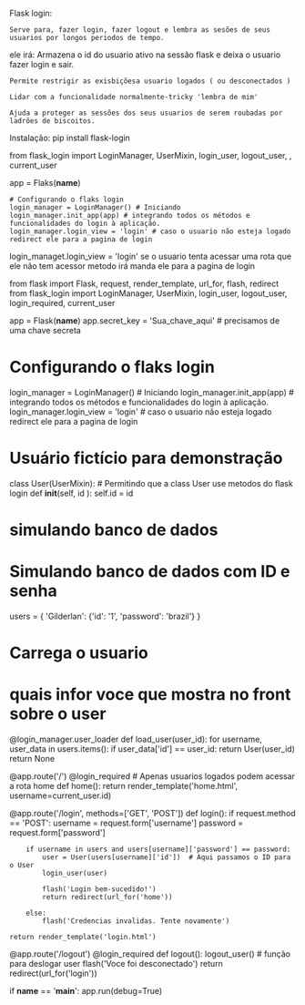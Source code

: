 Flask login:
    
    Serve para, fazer login, fazer logout e lembra as sesões de seus usuarios por longos periodos de tempo.
    
ele irá:
    Armazena o id do usuario ativo na sessão flask e deixa o usuario fazer login e sair.
    
    Permite restrigir as exisbiçõesa usuario logados ( ou desconectados )
    
    Lidar com a funcionalidade normalmente-tricky 'lembra de mim'
    
    Ajuda a proteger as sessões dos seus usuarios de serem roubadas por ladrões de biscoitos.
    
Instalação:
    pip install flask-login
    
from flask_login import LoginManager, UserMixin, login_user, logout_user, , current_user

app = Flaks(__name__)

    # Configurando o flaks login
    login_manager = LoginManager() # Iniciando 
    login_manager.init_app(app) # integrando todos os métodos e funcionalidades do login à aplicação.
    login_manager.login_view = 'login' # caso o usuario não esteja logado redirect ele para a pagina de login



   login_managet.login_view = 'login' se o usuario tenta acessar uma rota que ele não tem acessor metodo irá manda ele para a pagina de login


   
   from flask import Flask, request, render_template, url_for, flash, redirect
from flask_login import LoginManager,  UserMixin, login_user, logout_user, login_required, current_user


app = Flask(__name__)
app.secret_key = 'Sua_chave_aqui' # precisamos de uma chave secreta

# Configurando o flaks login
login_manager = LoginManager() # Iniciando 
login_manager.init_app(app) # integrando todos os métodos e funcionalidades do login à aplicação.
login_manager.login_view = 'login' # caso o usuario não esteja logado redirect ele para a pagina de login


# Usuário fictício para demonstração
class User(UserMixin):  #  Permitindo que a class User use metodos do flask login
    def __init__(self, id ):
        self.id = id

# simulando banco de dados
# Simulando banco de dados com ID e senha
users = {
    'Gilderlan': {'id': '1', 'password': 'brazil'}
}


# Carrega o usuario
# quais infor voce que mostra no front sobre o user
@login_manager.user_loader
def load_user(user_id):
    for username, user_data in users.items():
      if user_data['id'] == user_id:
        return User(user_id)
    return None 

@app.route('/')
@login_required # Apenas usuarios logados podem acessar a rota home
def home():
    return render_template('home.html', username=current_user.id)


@app.route('/login', methods=['GET', 'POST'])
def login():
    if request.method == 'POST':
        username = request.form['username']
        password = request.form['password']

        if username in users and users[username]['password'] == password:
            user = User(users[username]['id'])  # Aqui passamos o ID para o User
            login_user(user)

            flash('Login bem-sucedido!')
            return redirect(url_for('home'))

        else:
            flash('Credencias invalidas. Tente novamente')
    
    return render_template('login.html')



@app.route('/logout')
@login_required
def logout():
    logout_user() # função para deslogar user
    flash('Voce foi desconectado')
    return redirect(url_for('login'))


if __name__ == '__main__':
    app.run(debug=True)


    

